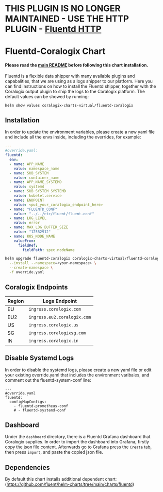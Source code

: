 # THIS PLUGIN IS NO LONGER MAINTAINED - USE THE HTTP PLUGIN - [Fluentd HTTP](https://github.com/coralogix/telemetry-shippers/blob/master/logs/fluentd/k8s-helm/http/README.md)

# Fluentd-Coralogix Chart

#### Please read the [main README](https://github.com/coralogix/telemetry-shippers/blob/master/README.md) before following this chart installation.

Fluentd is a flexible data shipper with many available plugins and capabalities, that we are using as a logs shipper to our platform.
Here you can find instructions on how to install the Fluentd shipper, together with the Coralogix output plugin to ship the logs to the Coralogix platform.
The default values can be showed by running:

```
helm show values coralogix-charts-virtual/fluentd-coralogix 
```

## Installation

In order to update the environment variables, please create a new yaml file and include all the envs inside, including the overrides, for example:

```yaml
---
#override.yaml:
fluentd:
  env:
  - name: APP_NAME
    value: namespace_name
  - name: SUB_SYSTEM
    value: container_name
  - name: APP_NAME_SYSTEMD
    value: systemd
  - name: SUB_SYSTEM_SYSTEMD
    value: kubelet.service
  - name: ENDPOINT
    value: <put_your_coralogix_endpoint_here>
  - name: "FLUENTD_CONF"
    value: "../../etc/fluent/fluent.conf"
  - name: LOG_LEVEL
    value: error
  - name: MAX_LOG_BUFFER_SIZE
    value: "12582912"
  - name: K8S_NODE_NAME
    valueFrom:
      fieldRef:
        fieldPath: spec.nodeName
```

```bash
helm upgrade fluentd-coralogix coralogix-charts-virtual/fluentd-coralogix \
  --install --namespace=<your-namespace> \
  --create-namespace \
  -f override.yaml
```

## Coralogix Endpoints

| Region | Logs Endpoint               |
|--------|-----------------------------|
| EU     | `ingress.coralogix.com`     |
| EU2    | `ingress.eu2.coralogix.com` |
| US     | `ingress.coralogix.us`      |
| SG     | `ingress.coralogixsg.com`   |
| IN     | `ingress.coralogix.in`      |

## Disable Systemd Logs

In order to disable the systemd logs, please create a new yaml file or edit your existing override.yaml that includes the environment varibales, and comment out the fluentd-system-conf line:

```
---
#override.yaml
fluentd:
  configMapConfigs:
    - fluentd-prometheus-conf
    # - fluentd-systemd-conf
```

## Dashboard

Under the `dashboard` directory, there is a Fluentd Grafana dashboard that Coralogix supplies.
In order to import the dashboard into Grafana, firstly copy the json file content.
Afterwards go to Grafana press the `Create` tab, then press `import`, and paste the copied json file.

## Dependencies

By default this chart installs additional dependent chart:
(https://github.com/fluent/helm-charts/tree/main/charts/fluentd)

